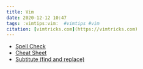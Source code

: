 ```yaml
---
title: Vim
date: 2020-12-12 10:47
tags: :vimtips:vim:  #vimtips #vim 
citation: [vimtricks.com](https://vimtricks.com)
---
```

- [Spell Check](202012121049.md)
- [Cheat Sheet](202012121055.md)
- [Subtitute (find and replace)](202012121105.md)

